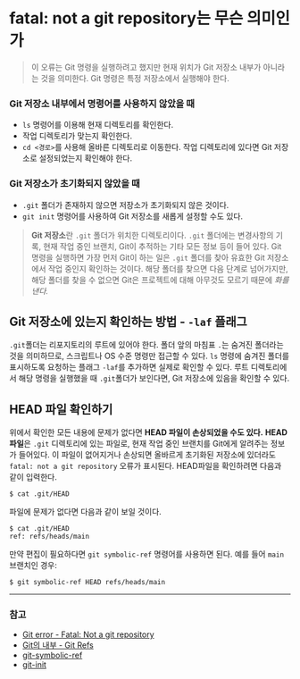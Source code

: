 # fatal: not a git repository는 무슨 의미인가
> 이 오류는 Git 명령을 실행하려고 했지만 현재 위치가 Git 저장소 내부가 아니라는 것을 의미한다. Git 명령은 특정 저장소에서 실행해야 한다.
### Git 저장소 내부에서 명령어를 사용하지 않았을 때
- `ls` 명령어를 이용해 현재 디렉토리를 확인한다.
- 작업 디렉토리가 맞는지 확인한다.
- `cd <경로>`를 사용해 올바른 디렉토리로 이동한다.
작업 디렉토리에 있다면 Git 저장소로 설정되었는지 확인해야 한다.
### Git 저장소가 초기화되지 않았을 때
- `.git` 폴더가 존재하지 않으면 저장소가 초기화되지 않은 것이다.
- `git init` 명령어를 사용하여 Git 저장소를 새롭게 설정할 수도 있다.
> **Git 저장소**란 `.git` 폴더가 위치한 디렉토리이다. `.git` 폴더에는 변경사항의 기록, 현재 작업 중인 브랜치, Git이 추적하는 기타 모든 정보 등이 들어 있다.
> Git 명령을 실행하면 가장 먼저 Git이 하는 일은 `.git` 폴더를 찾아 유효한 Git 저장소에서 작업 중인지 확인하는 것이다.
> 해당 폴더를 찾으면 다음 단계로 넘어가지만, 해당 폴더를 찾을 수 없으면 Git은 프로젝트에 대해 아무것도 모르기 때문에 *화를 낸다.*
## Git 저장소에 있는지 확인하는 방법 - `-laf` 플래그
`.git`폴더는 리포지토리의 루트에 있어야 한다. 폴더 앞의 마침표 `.`는 숨겨진 폴더라는 것을 의미하므로, 스크립트나 OS 수준 명령만 접근할 수 있다.
`ls` 명령에 숨겨진 폴더를 표시하도록 요청하는 플래그 `-laf`를 추가하면 실제로 확인할 수 있다.
루트 디렉토리에서 해당 명령을 실행했을 때 `.git`폴더가 보인다면, Git 저장소에 있음을 확인할 수 있다.
## HEAD 파일 확인하기
위에서 확인한 모든 내용에 문제가 없다면 **HEAD 파일이 손상되었을 수도 있다.**
**HEAD 파일**은 `.git` 디렉토리에 있는 파일로, 현재 작업 중인 브랜치를 Git에게 알려주는 정보가 들어있다. 이 파일이 없어지거나 손상되면 올바르게 초기화된 저장소에 있더라도 `fatal: not a git repository` 오류가 표시된다.
HEAD파일을 확인하려면 다음과 같이 입력한다.
```
$ cat .git/HEAD
```
파일에 문제가 없다면 다음과 같이 보일 것이다.
```
$ cat .git/HEAD
ref: refs/heads/main
```
만약 편집이 필요하다면 `git symbolic-ref` 명령어를 사용하면 된다. 예를 들어 `main` 브랜치인 경우:
```
$ git symbolic-ref HEAD refs/heads/main
```
---
### 참고
- [Git error - Fatal: Not a git repository](https://www.datree.io/resources/git-error-fatal-not-a-git-repository)
- [Git의 내부 - Git Refs](https://git-scm.com/book/ko/v2/Git%ec%9d%98-%eb%82%b4%eb%b6%80-Git-Refs)
- [git-symbolic-ref](https://git-scm.com/docs/git-symbolic-ref)
- [git-init](https://git-scm.com/docs/git-init)

